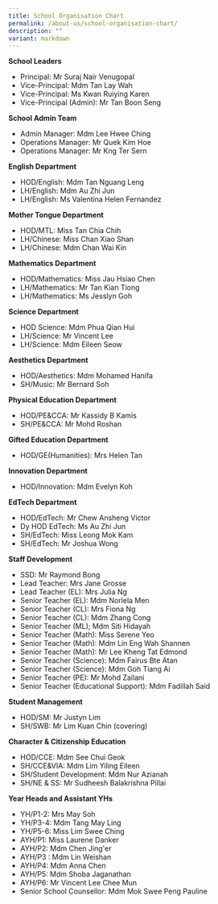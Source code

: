 ```yaml
---
title: School Organisation Chart
permalink: /about-us/school-organisation-chart/
description: ""
variant: markdown
---
```

**School Leaders**
* Principal: Mr Suraj Nair Venugopal
* Vice-Principal: Mdm Tan Lay Wah
* Vice-Principal: Ms Kwan Ruiying Karen
* Vice-Principal (Admin): Mr Tan Boon Seng

**School Admin Team**
* Admin Manager: Mdm Lee Hwee Ching
* Operations Manager: Mr Quek Kim Hoe
* Operations Manager: Mr Kng Ter Sern

**English Department**
* HOD/English: Mdm Tan Nguang Leng
* LH/English: Mdm Au Zhi Jun
* LH/English: Ms Valentina Helen Fernandez

**Mother Tongue Department**
* HOD/MTL: Miss Tan Chia Chih
* LH/Chinese: Miss Chan Xiao Shan
* LH/Chinese: Mdm Chan Wai Kin

**Mathematics Department**
* HOD/Mathematics: Miss Jau Hsiao Chen
* LH/Mathematics: Mr Tan Kian Tiong
* LH/Mathematics: Ms Jesslyn Goh

**Science Department**
* HOD Science: Mdm Phua Qian Hui
* LH/Science: Mr Vincent Lee
* LH/Science: Mdm Eileen Seow

**Aesthetics Department**
* HOD/Aesthetics: Mdm Mohamed Hanifa
* SH/Music: Mr Bernard Soh

**Physical Education Department**
* HOD/PE&CCA: Mr Kassidy B Kamis
* SH/PE&CCA: Mr Mohd Roshan

**Gifted Education Department**
* HOD/GE(Humanities): Mrs Helen Tan

**Innovation Department**
* HOD/Innovation: Mdm Evelyn Koh

**EdTech Department**
* HOD/EdTech: Mr Chew Ansheng Victor
* Dy HOD EdTech: Ms Au Zhi Jun
* SH/EdTech: Miss Leong Mok Kam
* SH/EdTech: Mr Joshua Wong

**Staff Development**
* SSD: Mr Raymond Bong
* Lead Teacher: Mrs Jane Grosse
* Lead Teacher (EL): Mrs Julia Ng
* Senior Teacher (EL): Mdm Norlela Men
* Senior Teacher (CL): Mrs Fiona Ng
* Senior Teacher (CL): Mdm Zhang Cong
* Senior Teacher (ML); Mdm Siti Hidayah
* Senior Teacher (Math): Miss Serene Yeo
* Senior Teacher (Math): Mdm Lin Eng Wah Shannen
* Senior Teacher (Math): Mr Lee Kheng Tat Edmond
* Senior Teacher (Science): Mdm Fairus Bte Atan
* Senior Teacher (Science): Mdm Goh Tiang Ai
* Senior Teacher (PE): Mr Mohd Zailani
* Senior Teacher (Educational Support): Mdm Fadillah Said

**Student Management**
* HOD/SM: Mr Justyn Lim
* SH/SWB: Mr Lim Kuan Chin (covering)

**Character & Citizenship Education**
* HOD/CCE: Mdm See Chui Geok
* SH/CCE&VIA: Mdm Lim Yiling Eileen
* SH/Student Development: Mdm Nur Azianah
* SH/NE & SS: Mr Sudheesh Balakrishna Pillai

**Year Heads and Assistant YHs**
* YH/P1-2: Mrs May Soh
* YH/P3-4: Mdm Tang May Ling
* YH/P5-6: Miss Lim Swee Ching
* AYH/P1: Miss Laurene Danker
* AYH/P2: Mdm Chen Jing'er
* AYH/P3 : Mdm Lin Weishan
* AYH/P4: Mdm Anna Chen
* AYH/P5: Mdm Shoba Jaganathan
* AYH/P6: Mr Vincent Lee Chee Mun
* Senior School Counsellor: Mdm Mok Swee Peng Pauline